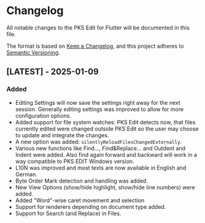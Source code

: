 # Changelog

All notable changes to the PKS Edit for Flutter will be documented in this file.

The format is based on [Keep a Changelog](https://keepachangelog.com/en/1.0.0/),
and this project adheres to [Semantic Versioning](https://semver.org/spec/v2.0.0.html).

## [LATEST] - 2025-01-09

### Added
- Editing Settings will now save the settings right away for the next session. Generally editing settings was
  improved to allow for more configuration options.
- Added support for file system watches: PKS Edit detects now, that files currently edited were changed outside
  PKS Edit so the user may choose to update and integrate the changes. 
- A new option was added: `silentlyReloadFilesChangedExternally`.
- Various new functions like Find..., Find&Replace... and Outdent and Indent were added. Also find again
  forward and backward will work in a way compatible to PKS EDIT Windows version.
- L10N was improved and most texts are now available in English and German.
- Byte Order Mark detection and handling was added.
- New View Options (show/hide highlight, show/hide line numbers) were added.
- Added "Word"-wise caret movement and selection
- Support for renderers depending on document type added.
- Support for Search (and Replace) in Files.

